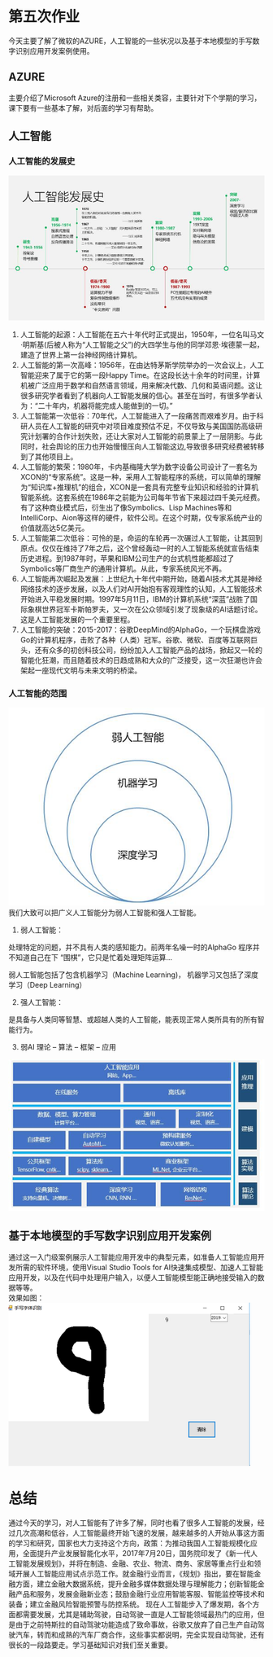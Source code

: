 # 第五次作业
今天主要了解了微软的AZURE，人工智能的一些状况以及基于本地模型的手写数字识别应用开发案例使用。
## AZURE
主要介绍了Microsoft Azure的注册和一些相关类容，主要针对下个学期的学习，课下要有一些基本了解，对后面的学习有帮助。
## 人工智能
### 人工智能的发展史
![](./media/1.jpg)
1. 人工智能的起源：人工智能在五六十年代时正式提出，1950年，一位名叫马文·明斯基(后被人称为“人工智能之父”)的大四学生与他的同学邓恩·埃德蒙一起，建造了世界上第一台神经网络计算机。  
2. 人工智能的第一次高峰：1956年，在由达特茅斯学院举办的一次会议上，人工智能迎来了属于它的第一段Happy Time。在这段长达十余年的时间里，计算机被广泛应用于数学和自然语言领域，用来解决代数、几何和英语问题。这让很多研究学者看到了机器向人工智能发展的信心。甚至在当时，有很多学者认为：“二十年内，机器将能完成人能做到的一切。”
3. 人工智能第一次低谷：70年代，人工智能进入了一段痛苦而艰难岁月。由于科研人员在人工智能的研究中对项目难度预估不足，不仅导致与美国国防高级研究计划署的合作计划失败，还让大家对人工智能的前景蒙上了一层阴影。与此同时，社会舆论的压力也开始慢慢压向人工智能这边,导致很多研究经费被转移到了其他项目上。
4. 人工智能的繁荣：1980年，卡内基梅隆大学为数字设备公司设计了一套名为XCON的“专家系统”。这是一种，采用人工智能程序的系统，可以简单的理解为“知识库+推理机”的组合，XCON是一套具有完整专业知识和经验的计算机智能系统。这套系统在1986年之前能为公司每年节省下来超过四千美元经费。有了这种商业模式后，衍生出了像Symbolics、Lisp Machines等和IntelliCorp、Aion等这样的硬件，软件公司。在这个时期，仅专家系统产业的价值就高达5亿美元。
5. 人工智能第二次低谷：可怜的是，命运的车轮再一次碾过人工智能，让其回到原点。仅仅在维持了7年之后，这个曾经轰动一时的人工智能系统就宣告结束历史进程。到1987年时，苹果和IBM公司生产的台式机性能都超过了Symbolics等厂商生产的通用计算机。从此，专家系统风光不再。
6. 人工智能再次崛起及发展：上世纪九十年代中期开始，随着AI技术尤其是神经网络技术的逐步发展，以及人们对AI开始抱有客观理性的认知，人工智能技术开始进入平稳发展时期。1997年5月11日，IBM的计算机系统“深蓝”战胜了国际象棋世界冠军卡斯帕罗夫，又一次在公众领域引发了现象级的AI话题讨论。这是人工智能发展的一个重要里程。
7. 人工智能的突破：2015-2017：谷歌DeepMind的AlphaGo，一个玩棋盘游戏Go的计算机程序，击败了各种（人类）冠军。谷歌、微软、百度等互联网巨头，还有众多的初创科技公司，纷纷加入人工智能产品的战场，掀起又一轮的智能化狂潮，而且随着技术的日趋成熟和大众的广泛接受，这一次狂潮也许会架起一座现代文明与未来文明的桥梁。
### 人工智能的范围
![](./media/2.jpg)
我们大致可以把广义人工智能分为弱人工智能和强人工智能。   
1. 弱人工智能：

处理特定的问题，并不具有人类的感知能力。前两年名噪一时的AlphaGo 程序并不知道自己在下 “围棋”，它只是忙着处理矩阵运算…

弱人工智能包括了包含机器学习（Machine Learning)， 机器学习又包括了深度学习（Deep Learning）

2. 强人工智能：

是具备与人类同等智慧、或超越人类的人工智能，能表现正常人类所具有的所有智能行为。 

3.  弱AI 理论 – 算法 – 框架 – 应用
   
![](./media/3.jpg)
## 基于本地模型的手写数字识别应用开发案例
通过这一入门级案例展示人工智能应用开发中的典型元素，如准备人工智能应用开发所需的软件环境，使用Visual Studio Tools for AI快速集成模型、加速人工智能应用开发，以及在代码中处理用户输入，以便人工智能模型能正确地接受输入的数据等等。  
效果如图：
![](./media/9.jpg)
# 总结
通过今天的学习，对人工智能有了许多了解，同时也看了很多人工智能的发展，经过几次高潮和低谷，人工智能最终开始飞速的发展，越来越多的人开始从事这方面的学习和研究，国家也大力支持这个方向，政策：为推动我国人工智能规模化应用，全面提升产业发展智能化水平，2017年7月20日，国务院印发了《新一代人工智能发展规划》，并将在制造、金融、农业、物流、商务、家居等重点行业和领域开展人工智能应用试点示范工作。就金融行业而言，《规划》指出，要在智能金融方面，建立金融大数据系统，提升金融多媒体数据处理与理解能力；创新智能金融产品和服务，发展金融新业态；鼓励金融行业应用智能客服、智能监控等技术和装备；建立金融风险智能预警与防控系统。
现在人工智能步入了爆发期，各个方面都需要发展，尤其是辅助驾驶，自动驾驶一直是人工智能领域最热门的应用，但是由于之前特斯拉的自动驾驶功能造成了致命事故，谷歌又放弃了自己生产自动驾驶汽车，转而和成熟的汽车厂商合作，这些事实都说明，完全实现自动驾驶，还有很长的一段路要走。学习基础知识对我们至关重要。
